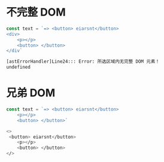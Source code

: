 # 不完整 DOM

```jsx
const text = `=> <button> eiarsnt</button> 
<div>
    <p></p>
    <button> </button>
</div`
```

```bash
[astErrorHandler]Line24::: Error: 所选区域内无完整 DOM 元素！
undefined
```

# 兄弟 DOM

```jsx
const text = `=> <button> eiarsnt</button> 
    <p></p>
    <button> </button>`
```

```bash
<>
 <button> eiarsnt</button>
    <p></p>
    <button> </button>
</>
```